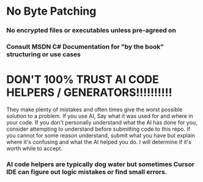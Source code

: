 # No Byte Patching

### No encrypted files or executables unless pre-agreed on

### Consult MSDN C# Documentation for "by the book" structuring or use cases

# DON'T 100% TRUST AI CODE HELPERS / GENERATORS!!!!!!!!!!
They make plenty of mistakes and often times give the worst possible solution to a problem. If you use AI, Say what it was used for and where in your code. If you don't personally understand what the AI has done for you, consider attempting to understand before submitting code to this repo. If you cannot for some reason understand, submit what you have but explain where it's confusing and what the AI helped you do. I will determine if it's worth while to accept.

### AI code helpers are typically dog water but sometimes Cursor IDE can figure out logic mistakes or find small errors.
